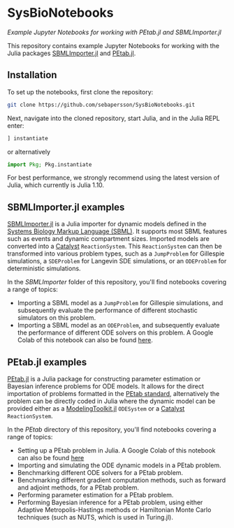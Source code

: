 # SysBioNotebooks
*Example Jupyter Notebooks for working with PEtab.jl and SBMLImporter.jl*

This repository contains example Jupyter Notebooks for working with the Julia packages [SBMLImporter.jl](https://github.com/sebapersson/SBMLImporter.jl) and [PEtab.jl](https://github.com/sebapersson/PEtab.jl).

## Installation

To set up the notebooks, first clone the repository:

```bash
git clone https://github.com/sebapersson/SysBioNotebooks.git
```

Next, navigate into the cloned repository, start Julia, and in the Julia REPL enter:

```julia
] instantiate
```

or alternatively

```julia
import Pkg; Pkg.instantiate
```

For best performance, we strongly recommend using the latest version of Julia, which currently is Julia 1.10.

## SBMLImporter.jl examples

[SBMLImporter.jl](https://github.com/sebapersson/SBMLImporter.jl) is a Julia importer for dynamic models defined in the [Systems Biology Markup Language (SBML)](https://sbml.org/). It supports most SBML features such as events and dynamic compartment sizes. Imported models are converted into a [Catalyst](https://github.com/SciML/Catalyst.jl) `ReactionSystem`. This `ReactionSystem` can then be transformed into various problem types, such as a `JumpProblem` for Gillespie simulations, a `SDEProblem` for Langevin SDE simulations, or an `ODEProblem` for deterministic simulations.

In the *SBMLImporter* folder of this repository, you'll find notebooks covering a range of topics:

- Importing a SBML model as a `JumpProblem` for Gillespie simulations, and subsequently evaluate the performance of different stochastic simulators on this problem.
- Importing a SBML model as an `ODEProblem`, and subsequently evaluate the performance of different ODE solvers on this problem. A Google Colab of this notebook can also be found [here](https://colab.research.google.com/drive/1OMhiEtMmArptiRriv-_1jEc5NbMlupGC#scrollTo=29m1mQkj1sI1).

## PEtab.jl examples

[PEtab.jl](https://github.com/sebapersson/PEtab.jl) is a Julia package for constructing parameter estimation or Bayesian inference problems for ODE models. It allows for the direct importation of problems formatted in the [PEtab standard](https://petab.readthedocs.io/en/latest/), alternatively the problem can be directly coded in Julia where the dynamic model can be provided either as a [ModelingToolkit.jl](https://github.com/SciML/ModelingToolkit.jl) `ODESystem` or a [Catalyst](https://github.com/SciML/Catalyst.jl) `ReactionSystem`.

In the *PEtab* directory of this repository, you'll find notebooks covering a range of topics:

- Setting up a PEtab problem in Julia. A Google Colab of this notebook can also be found [here](https://colab.research.google.com/drive/1zhkKfxO8C9nEo4Igu0_om3BhXb2Hnq0G#scrollTo=GIeFXS0F0zww)
- Importing and simulating the ODE dynamic models in a PEtab problem. 
- Benchmarking different ODE solvers for a PEtab problem.
- Benchmarking different gradient computation methods, such as forward and adjoint methods, for a PEtab problem.
- Performing parameter estimation for a PEtab problem.
- Performing Bayesian inference for a PEtab problem, using either Adaptive Metropolis-Hastings methods or Hamiltonian Monte Carlo techniques (such as NUTS, which is used in Turing.jl).
